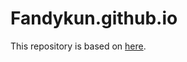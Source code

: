 # Fandykun.github.io

This repository is based on [here](https://github.com/bchiang7/bchiang7.github.io).